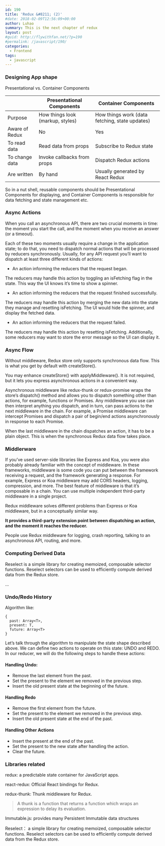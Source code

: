 ```yaml
---
id: 190
title: 'Redux &#8211; (2)'
#date: 2018-02-09T12:56:09+00:00
author: Luhao
summary: This is the next chapter of redux
layout: post
#guid: http://flywithfan.net/?p=190
#permalink: /javascript/190/
categories:
  - Frontend
tags:
  - javascript
---
```

### Designing App shape

Presentational vs. Container Components

|                | Presentational Components        | Container Components                           |
| -------------- | -------------------------------- | ---------------------------------------------- |
| Purpose        | How things look (markup, styles) | How things work (data fetching, state updates) |
| Aware of Redux | No                               | Yes                                            |
| To read data   | Read data from props             | Subscribe to Redux state                       |
| To change data | Invoke callbacks from props      | Dispatch Redux actions                         |
| Are written    | By hand                          | Usually generated by React Redux               |

So in a nut shell, reusable components should be Presentational Components for displaying, and Container Components is responsible for data fetching and state management etc.

### Async Actions

When you call an asynchronous API, there are two crucial moments in time: the moment you start the call, and the moment when you receive an answer (or a timeout).

Each of these two moments usually require a change in the application state; to do that, you need to dispatch normal actions that will be processed by reducers synchronously. Usually, for any API request you&#8217;ll want to dispatch at least three different kinds of actions:

  * An action informing the reducers that the request began.

The reducers may handle this action by toggling an isFetching flag in the state. This way the UI knows it&#8217;s time to show a spinner.

  * An action informing the reducers that the request finished successfully.

The reducers may handle this action by merging the new data into the state they manage and resetting isFetching. The UI would hide the spinner, and display the fetched data.

  * An action informing the reducers that the request failed.

The reducers may handle this action by resetting isFetching. Additionally, some reducers may want to store the error message so the UI can display it.

### Async Flow

Without middleware, Redux store only supports synchronous data flow. This is what you get by default with createStore().
   
You may enhance createStore() with applyMiddleware(). It is not required, but it lets you express asynchronous actions in a convenient way.

Asynchronous middleware like redux-thunk or redux-promise wraps the store&#8217;s dispatch() method and allows you to dispatch something other than actions, for example, functions or Promises. Any middleware you use can then interpret anything you dispatch, and in turn, can pass actions to the next middleware in the chain. For example, a Promise middleware can intercept Promises and dispatch a pair of begin/end actions asynchronously in response to each Promise.

When the last middleware in the chain dispatches an action, it has to be a plain object. This is when the synchronous Redux data flow takes place.

### Middlerware

If you&#8217;ve used server-side libraries like Express and Koa, you were also probably already familiar with the concept of middleware. In these frameworks, middleware is some code you can put between the framework receiving a request, and the framework generating a response. For example, Express or Koa middleware may add CORS headers, logging, compression, and more. The best feature of middleware is that it&#8217;s composable in a chain. You can use multiple independent third-party middleware in a single project.

Redux middleware solves different problems than Express or Koa middleware, but in a conceptually similar way.

**It provides a third-party extension point between dispatching an action, and the moment it reaches the reducer.**

People use Redux middleware for logging, crash reporting, talking to an asynchronous API, routing, and more.

### Computing Derived Data

Reselect is a simple library for creating memoized, composable selector functions. Reselect selectors can be used to efficiently compute derived data from the Redux store.

&#8230;

### Undo/Redo History

Algorithm like:

<pre class="line-numbers prism-highlight" data-start="1"><code class="language-null">{
  past: Array&lt;T&gt;,
  present: T,
  future: Array&lt;T&gt;
}
</code></pre>

Let&#8217;s talk through the algorithm to manipulate the state shape described above. We can define two actions to operate on this state: UNDO and REDO. In our reducer, we will do the following steps to handle these actions:

#### Handling Undo:

  * Remove the last element from the past.
  * Set the present to the element we removed in the previous step.
  * Insert the old present state at the beginning of the future.

#### Handling Redo

  * Remove the first element from the future.
  * Set the present to the element we removed in the previous step.
  * Insert the old present state at the end of the past.

#### Handling Other Actions

  * Insert the present at the end of the past.
  * Set the present to the new state after handling the action.
  * Clear the future.

### Libraries related

redux: a predictable state container for JavaScript apps.

react-redux: Official React bindings for Redux.

redux-thunk: Thunk middleware for Redux.

> A thunk is a function that returns a function which wraps an expression to delay its evaluation. 

Immutable.js: provides many Persistent Immutable data structures

Reselect： a simple library for creating memoized, composable selector functions. Reselect selectors can be used to efficiently compute derived data from the Redux store.